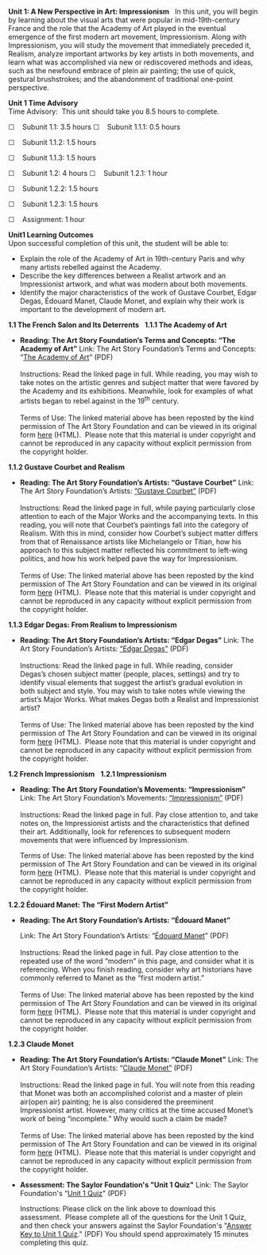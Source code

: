 **Unit 1: A New Perspective in Art: Impressionism** <span
id="1"></span> 
In this unit, you will begin by learning about the visual arts that were
popular in mid-19th-century France and the role that the Academy of Art
played in the eventual emergence of the first modern art movement,
Impressionism. Along with Impressionism, you will study the movement
that immediately preceded it, Realism, analyze important artworks by key
artists in both movements, and learn what was accomplished via new or
rediscovered methods and ideas, such as the newfound embrace of plein
air painting; the use of quick, gestural brushstrokes; and the
abandonment of traditional one-point perspective.

**Unit 1 Time Advisory**  
Time Advisory:  This unit should take you 8.5 hours to complete.  
  
 ☐    Subunit 1.1: 3.5 hours
☐    Subunit 1.1.1: 0.5 hours

☐    Subunit 1.1.2: 1.5 hours

☐    Subunit 1.1.3: 1.5 hours

☐    Subunit 1.2: 4 hours
☐    Subunit 1.2.1: 1 hour

☐    Subunit 1.2.2: 1.5 hours

☐    Subunit 1.2.3: 1.5 hours

☐    Assignment: 1 hour

**Unit1 Learning Outcomes**  
Upon successful completion of this unit, the student will be able to:  
-   Explain the role of the Academy of Art in 19th-century Paris and why
    many artists rebelled against the Academy.
-   Describe the key differences between a Realist artwork and an
    Impressionist artwork, and what was modern about both movements.
-   Identify the major characteristics of the work of Gustave Courbet,
    Edgar Degas, Édouard Manet, Claude Monet, and explain why their work
    is important to the development of modern art.

**1.1 The French Salon and Its Deterrents** <span id="1.1"></span> 
**1.1.1 The Academy of Art** <span id="1.1.1"></span> 
-   **Reading: The Art Story Foundation’s Terms and Concepts: “The
    Academy of Art”**
    Link: The Art Story Foundation’s Terms and Concepts: “[The Academy
    of
    Art](https://resources.saylor.org/archived/wp-content/uploads/2012/02/ARTH208-1.1.1-Academy-of-Art.pdf)”
    (PDF)  
        
     Instructions: Read the linked page in full. While reading, you may
    wish to take notes on the artistic genres and subject matter that
    were favored by the Academy and its exhibitions. Meanwhile, look for
    examples of what artists began to rebel against in the
    19<sup>th</sup> century.  
        
     Terms of Use: The linked material above has been reposted by the
    kind permission of The Art Story Foundation and can be viewed in its
    original form
    [here](http://theartstory.org/definition-the_academy_of_art.htm)
    (HTML).  Please note that this material is under copyright and
    cannot be reproduced in any capacity without explicit permission
    from the copyright holder. 

**1.1.2 Gustave Courbet and Realism** <span id="1.1.2"></span> 
-   **Reading: The Art Story Foundation’s Artists: “Gustave Courbet”**
    Link: The Art Story Foundation’s Artists: [“Gustave
    Courbet”](https://resources.saylor.org/archived/wp-content/uploads/2012/02/ARTH208-1.1.2-Gustave-Courbet.pdf)
    (PDF)  
        
     Instructions: Read the linked page in full, while paying
    particularly close attention to each of the Major Works and the
    accompanying texts. In this reading, you will note that Courbet’s
    paintings fall into the category of Realism. With this in mind,
    consider how Courbet’s subject matter differs from that of
    Renaissance artists like Michelangelo or Titian, how his approach to
    this subject matter reflected his commitment to left-wing politics,
    and how his work helped pave the way for Impressionism.  
        
     Terms of Use: The linked material above has been reposted by the
    kind permission of The Art Story Foundation and can be viewed in its
    original form
    [here](http://theartstory.org/artist-courbet-gustave.htm)
    (HTML).  Please note that this material is under copyright and
    cannot be reproduced in any capacity without explicit permission
    from the copyright holder. 

**1.1.3 Edgar Degas: From Realism to Impressionism** <span
id="1.1.3"></span> 
-   **Reading: The Art Story Foundation’s Artists: “Edgar Degas”**
    Link: The Art Story Foundation’s Artists: [“Edgar
    Degas”](https://resources.saylor.org/archived/wp-content/uploads/2012/02/ARTH208-1.1.3-Edgar-Degas.pdf)
    (PDF)  
        
     Instructions: Read the linked page in full. While reading, consider
    Degas’s chosen subject matter (people, places, settings) and try to
    identify visual elements that suggest the artist’s gradual evolution
    in both subject and style. You may wish to take notes while viewing
    the artist’s Major Works. What makes Degas both a Realist and
    Impressionist artist?  
        
     Terms of Use: The linked material above has been reposted by the
    kind permission of The Art Story Foundation and can be viewed in its
    original form [here](http://theartstory.org/artist-degas-edgar.htm)
    (HTML).  Please note that this material is under copyright and
    cannot be reproduced in any capacity without explicit permission
    from the copyright holder. 

**1.2 French Impressionism** <span id="1.2"></span> 
**1.2.1 Impressionism** <span id="1.2.1"></span> 
-   **Reading: The Art Story Foundation’s Movements: “Impressionism”**
    Link: The Art Story Foundation’s Movements:
    [“Impressionism”](https://resources.saylor.org/archived/wp-content/uploads/2012/02/ARTH208-1.2.1-Impressionism.pdf)
    (PDF)  
        
     Instructions: Read the linked page in full. Pay close attention to,
    and take notes on, the Impressionist artists and the characteristics
    that defined their art. Additionally, look for references to
    subsequent modern movements that were influenced by Impressionism.  
      
     Terms of Use: The linked material above has been reposted by the
    kind permission of The Art Story Foundation and can be viewed in its
    original form
    [here](http://theartstory.org/movement-impressionism.htm)
    (HTML).  Please note that this material is under copyright and
    cannot be reproduced in any capacity without explicit permission
    from the copyright holder. 

**1.2.2 Édouard Manet: The “First Modern Artist”** <span
id="1.2.2"></span> 
-   **Reading: The Art Story Foundation’s Artists: “Édouard Manet”**

    Link: The Art Story Foundation’s Artists: “[Édouard
    Manet](https://resources.saylor.org/archived/wp-content/uploads/2012/11/the-art-story-foundation-2.pdf)”
    (PDF)  
        
     Instructions: Read the linked page in full. Pay close attention to
    the repeated use of the word “modern” in this page, and consider
    what it is referencing. When you finish reading, consider why art
    historians have commonly referred to Manet as the “first modern
    artist.”  
        
     Terms of Use: The linked material above has been reposted by the
    kind permission of The Art Story Foundation and can be viewed in its
    original form
    [here](http://theartstory.org/artist-manet-edouard.htm)
    (HTML).  Please note that this material is under copyright and
    cannot be reproduced in any capacity without explicit permission
    from the copyright holder. 

**1.2.3 Claude Monet** <span id="1.2.3"></span> 
-   **Reading: The Art Story Foundation’s Artists: “Claude Monet”**
    Link: The Art Story Foundation’s Artists: “[Claude
    Monet”](https://resources.saylor.org/archived/wp-content/uploads/2012/02/ARTH208-1.2.3-Claude-Monet.pdf)
    (PDF)  
        
     Instructions: Read the linked page in full. You will note from this
    reading that Monet was both an accomplished colorist and a master of
    plein air(open air) painting; he is also considered the preeminent
    Impressionist artist. However, many critics at the time accused
    Monet’s work of being “incomplete.” Why would such a claim be
    made?  
        
     Terms of Use: The linked material above has been reposted by the
    kind permission of The Art Story Foundation and can be viewed in its
    original form [here](http://theartstory.org/artist-monet-claude.htm)
    (HTML).  Please note that this material is under copyright and
    cannot be reproduced in any capacity without explicit permission
    from the copyright holder. 

-   **Assessment: The Saylor Foundation's "Unit 1 Quiz"**
    Link: The Saylor Foundation's “[Unit 1
    Quiz](https://resources.saylor.org/archived/wp-content/uploads/2012/04/ARTH208-Unit-1-Assessment-FINAL.pdf)"
    (PDF)  
      
     Instructions: Please click on the link above to download this
    assessment.  Please complete all of the questions for the Unit 1
    Quiz, and then check your answers against the Saylor Foundation's
    "[Answer Key to Unit 1
    Quiz](https://resources.saylor.org/archived/wp-content/uploads/2012/04/ARTH208-Unit-1-Assessment-Answer-Key-FINAL.pdf)." (PDF)
    You should spend approximately 15 minutes completing this quiz. 


